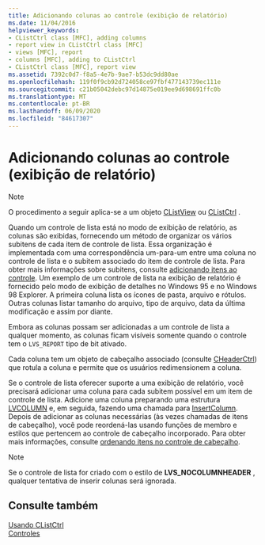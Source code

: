 ```yaml
---
title: Adicionando colunas ao controle (exibição de relatório)
ms.date: 11/04/2016
helpviewer_keywords:
- CListCtrl class [MFC], adding columns
- report view in CListCtrl class [MFC]
- views [MFC], report
- columns [MFC], adding to CListCtrl
- CListCtrl class [MFC], report view
ms.assetid: 7392c0d7-f8a5-4e7b-9ae7-b53dc9dd80ae
ms.openlocfilehash: 119f0f9cb92d724058ce97fbf477143739ec111e
ms.sourcegitcommit: c21b05042debc97d14875e019ee9d698691ffc0b
ms.translationtype: MT
ms.contentlocale: pt-BR
ms.lasthandoff: 06/09/2020
ms.locfileid: "84617307"
---
```

# <a name="adding-columns-to-the-control-report-view"></a>Adicionando colunas ao controle (exibição de relatório)

> [!NOTE]
> O procedimento a seguir aplica-se a um objeto [CListView](reference/clistview-class.md) ou [CListCtrl](reference/clistctrl-class.md) .

Quando um controle de lista está no modo de exibição de relatório, as colunas são exibidas, fornecendo um método de organizar os vários subitens de cada item de controle de lista. Essa organização é implementada com uma correspondência um-para-um entre uma coluna no controle de lista e o subitem associado do item de controle de lista. Para obter mais informações sobre subitens, consulte [adicionando itens ao controle](adding-items-to-the-control.md). Um exemplo de um controle de lista na exibição de relatório é fornecido pelo modo de exibição de detalhes no Windows 95 e no Windows 98 Explorer. A primeira coluna lista os ícones de pasta, arquivo e rótulos. Outras colunas listar tamanho do arquivo, tipo de arquivo, data da última modificação e assim por diante.

Embora as colunas possam ser adicionadas a um controle de lista a qualquer momento, as colunas ficam visíveis somente quando o controle tem o `LVS_REPORT` tipo de bit ativado.

Cada coluna tem um objeto de cabeçalho associado (consulte [CHeaderCtrl](reference/cheaderctrl-class.md)) que rotula a coluna e permite que os usuários redimensionem a coluna.

Se o controle de lista oferecer suporte a uma exibição de relatório, você precisará adicionar uma coluna para cada subitem possível em um item de controle de lista. Adicione uma coluna preparando uma estrutura [LVCOLUMN](/windows/win32/api/commctrl/ns-commctrl-lvcolumnw) e, em seguida, fazendo uma chamada para [InsertColumn](reference/clistctrl-class.md#insertcolumn). Depois de adicionar as colunas necessárias (às vezes chamadas de itens de cabeçalho), você pode reordená-las usando funções de membro e estilos que pertencem ao controle de cabeçalho incorporado. Para obter mais informações, consulte [ordenando itens no controle de cabeçalho](ordering-items-in-the-header-control.md).

> [!NOTE]
> Se o controle de lista for criado com o estilo de **LVS_NOCOLUMNHEADER** , qualquer tentativa de inserir colunas será ignorada.

## <a name="see-also"></a>Consulte também

[Usando CListCtrl](using-clistctrl.md)<br/>
[Controles](controls-mfc.md)
